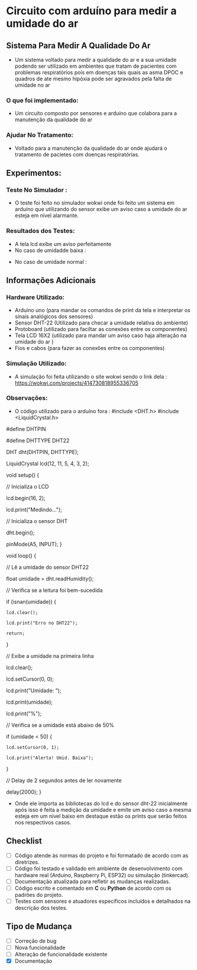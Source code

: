 # Circuito com arduíno para medir a umidade do ar 
## Sistema Para Medir A Qualidade Do Ar 
- Um sistema voltado para medir a qualidade do ar e a sua umidade podendo ser utilizado em ambientes que tratam de pacientes com problemas respiratórios pois em doenças tais quais as asma DPOC  e quadros de ate mesmo hipóxia pode ser agravados pela falta de umidade no ar 
### O que foi implementado:
- Um circuito composto por sensores e arduíno que colabora para a manutenção da qualidade do ar  
### Ajudar No Tratamento:
- Voltado para a manutenção da qualidade do ar onde ajudará o tratamento de pacietes com doenças respiratórias. 
## Experimentos:

### Teste No Simulador :
- O teste foi feito no simulador wokwi onde foi feito um sistema em arduíno que utilizando do sensor exibe um aviso caso a umidade do ar esteja em nível alarmante. 
<!--imagem circuito --> 

### Resultados dos Testes:

- A tela lcd exibe um aviso perfeitamente  
- No caso de umidadde baixa : 
<!--imagem circuito funcionando umid baixa -->
- No caso de umidade normal : 
<!--imagem circuito funcionando umid normal -->

## Informações Adicionais
### Hardware Utilizado:
- Arduíno uno (para mandar os comandos de print da tela e interpretar os sinais analógicos dos sensores)
- Sensor DHT-22 (Utilizado para checar a umidade relativa do ambiente)
-  Protoboard (utilizado para faciltar as conexões entre os componentes)
-  Tela LCD 16X2 (utilizado para mandar um aviso caso haja alteração na umidade do ar )
- Fios e cabos (para fazer as conexões entre os componentes)

### Simulação Utilizado:
- A  simulação foi feita  utilizando o site wokwi sendo o link dela : https://wokwi.com/projects/414730818955336705
### Observações:
- O código utilizado para o arduíno fora : 
#include <DHT.h>
#include <LiquidCrystal.h>

#define DHTPIN       
  
#define DHTTYPE DHT22   


 DHT dht(DHTPIN, DHTTYPE);
 



LiquidCrystal lcd(12, 11, 5, 4, 3, 2);

void setup()  {

  // Inicializa o LCD
  
  lcd.begin(16, 2);
  
  lcd.print("Medindo...");

  // Inicializa o sensor DHT
 
  dht.begin();

  
  pinMode(A5, INPUT);
}

void loop() {
  
  // Lê a umidade do sensor DHT22
  
  float umidade = dht.readHumidity();

  // Verifica se a leitura foi bem-sucedida
  
  if (isnan(umidade)) {
    
    lcd.clear();
    
    lcd.print("Erro no DHT22");
    
    return;
  
  }

  // Exibe a umidade na primeira linha
  
  
  lcd.clear();
  
  lcd.setCursor(0, 0);
  
  lcd.print("Umidade: ");
  
  lcd.print(umidade);
  
  lcd.print("%");

  // Verifica se a umidade está abaixo de 50%
  
  if (umidade < 50) {
  
    lcd.setCursor(0, 1);
  
    lcd.print("Alerta! Umid. Baixa");
  
  }

  // Delay de 2 segundos antes de ler novamente
  
  delay(2000);
}

- Onde ele importa as bibliotecas do lcd e do sensor dht-22 inicialmente após isso é feita a medição da umidade e emite um aviso caso a mesma esteja em um nível baixo em destaque estão os prints que serão feitos nos respectivos casos.

## Checklist

- [ ] Código atende às normas do projeto e foi formatado de acordo com as diretrizes.
- [ ] Código foi testado e validado em ambiente de desenvolvimento com hardware real (Arduino, Raspberry Pi, ESP32) ou simulação (tinkercad).
- [ ] Documentação atualizada para refletir as mudanças realizadas.
- [ ] Código escrito e comentado em **C** ou **Python** de acordo com os padrões do projeto.
- [ ] Testes com sensores e atuadores específicos incluídos e detalhados na descrição dos testes.

## Tipo de Mudança

- [ ] Correção de bug
- [ ] Nova funcionalidade
- [ ] Alteração de funcionalidade existente
- [x] Documentação